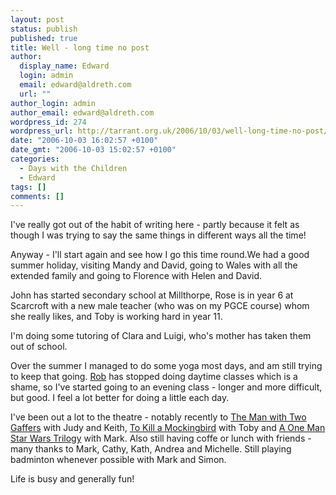 ```yaml
---
layout: post
status: publish
published: true
title: Well - long time no post
author:
  display_name: Edward
  login: admin
  email: edward@aldreth.com
  url: ""
author_login: admin
author_email: edward@aldreth.com
wordpress_id: 274
wordpress_url: http://tarrant.org.uk/2006/10/03/well-long-time-no-post/
date: "2006-10-03 16:02:57 +0100"
date_gmt: "2006-10-03 15:02:57 +0100"
categories:
  - Days with the Children
  - Edward
tags: []
comments: []
---
```


<p>I've really got out of the habit of writing here - partly because it felt as though I was trying to say the same things in different ways all the time!</p>
<p>Anyway - I'll start again and see how I go this time round.We had a good summer holiday, visiting Mandy and David, going to Wales with all the extended family and going to Florence with Helen and David.</p>
<p>John has started secondary school at Millthorpe, Rose is in year 6 at Scarcroft with a new male teacher (who was on my PGCE course) whom she really likes, and Toby is working hard in year 11.</p>
<p>I'm doing some tutoring of Clara and Luigi, who's mother has taken them out of school.</p>
<p>Over the summer I managed to do some yoga most days, and am still trying to keep that going.  <a href="https://www.yogayork.com/">Rob</a> has stopped doing daytime classes which is a shame, so I've started going to an evening class - longer and more difficult, but good.  I feel a lot better for doing a little each day.</p>
<p>I've been out a lot to the theatre - notably recently to <a href="https://www.yorktheatreroyal.co.uk/cgi/events/events.cgi?t=template&a=196">The Man with Two Gaffers</a> with Judy and Keith, <a href="https://wyplayhouse.com/events/event_details.asp?event_ID=513">To Kill a Mockingbird</a> with Toby and <a href="https://wyplayhouse.com/events/event_details.asp?event_ID=528">A One Man Star Wars Trilogy</a> with Mark.  Also still having coffe or lunch with friends - many thanks to Mark, Cathy, Kath, Andrea and Michelle.  Still playing badminton whenever possible with Mark and Simon.</p>
<p>Life is busy and generally fun!</p>

